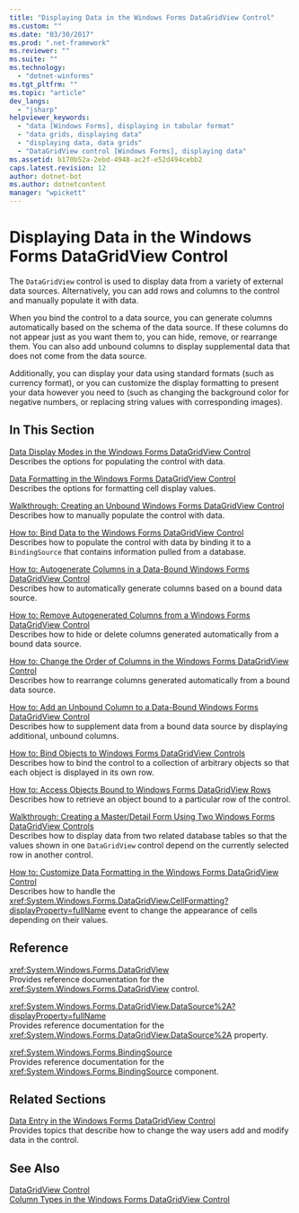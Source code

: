 ```yaml
---
title: "Displaying Data in the Windows Forms DataGridView Control"
ms.custom: ""
ms.date: "03/30/2017"
ms.prod: ".net-framework"
ms.reviewer: ""
ms.suite: ""
ms.technology: 
  - "dotnet-winforms"
ms.tgt_pltfrm: ""
ms.topic: "article"
dev_langs: 
  - "jsharp"
helpviewer_keywords: 
  - "data [Windows Forms], displaying in tabular format"
  - "data grids, displaying data"
  - "displaying data, data grids"
  - "DataGridView control [Windows Forms], displaying data"
ms.assetid: b170b52a-2ebd-4948-ac2f-e52d494cebb2
caps.latest.revision: 12
author: dotnet-bot
ms.author: dotnetcontent
manager: "wpickett"
---
```

# Displaying Data in the Windows Forms DataGridView Control
The `DataGridView` control is used to display data from a variety of external data sources. Alternatively, you can add rows and columns to the control and manually populate it with data.  
  
 When you bind the control to a data source, you can generate columns automatically based on the schema of the data source. If these columns do not appear just as you want them to, you can hide, remove, or rearrange them. You can also add unbound columns to display supplemental data that does not come from the data source.  
  
 Additionally, you can display your data using standard formats (such as currency format), or you can customize the display formatting to present your data however you need to (such as changing the background color for negative numbers, or replacing string values with corresponding images).  
  
## In This Section  
 [Data Display Modes in the Windows Forms DataGridView Control](../../../../docs/framework/winforms/controls/data-display-modes-in-the-windows-forms-datagridview-control.md)  
 Describes the options for populating the control with data.  
  
 [Data Formatting in the Windows Forms DataGridView Control](../../../../docs/framework/winforms/controls/data-formatting-in-the-windows-forms-datagridview-control.md)  
 Describes the options for formatting cell display values.  
  
 [Walkthrough: Creating an Unbound Windows Forms DataGridView Control](../../../../docs/framework/winforms/controls/walkthrough-creating-an-unbound-windows-forms-datagridview-control.md)  
 Describes how to manually populate the control with data.  
  
 [How to: Bind Data to the Windows Forms DataGridView Control](../../../../docs/framework/winforms/controls/how-to-bind-data-to-the-windows-forms-datagridview-control.md)  
 Describes how to populate the control with data by binding it to a `BindingSource` that contains information pulled from a database.  
  
 [How to: Autogenerate Columns in a Data-Bound Windows Forms DataGridView Control](../../../../docs/framework/winforms/controls/autogenerate-columns-in-a-data-bound-wf-datagridview-control.md)  
 Describes how to automatically generate columns based on a bound data source.  
  
 [How to: Remove Autogenerated Columns from a Windows Forms DataGridView Control](../../../../docs/framework/winforms/controls/remove-autogenerated-columns-from-a-wf-datagridview-control.md)  
 Describes how to hide or delete columns generated automatically from a bound data source.  
  
 [How to: Change the Order of Columns in the Windows Forms DataGridView Control](../../../../docs/framework/winforms/controls/how-to-change-the-order-of-columns-in-the-windows-forms-datagridview-control.md)  
 Describes how to rearrange columns generated automatically from a bound data source.  
  
 [How to: Add an Unbound Column to a Data-Bound Windows Forms DataGridView Control](../../../../docs/framework/winforms/controls/unbound-column-to-a-data-bound-datagridview.md)  
 Describes how to supplement data from a bound data source by displaying additional, unbound columns.  
  
 [How to: Bind Objects to Windows Forms DataGridView Controls](../../../../docs/framework/winforms/controls/how-to-bind-objects-to-windows-forms-datagridview-controls.md)  
 Describes how to bind the control to a collection of arbitrary objects so that each object is displayed in its own row.  
  
 [How to: Access Objects Bound to Windows Forms DataGridView Rows](../../../../docs/framework/winforms/controls/how-to-access-objects-bound-to-windows-forms-datagridview-rows.md)  
 Describes how to retrieve an object bound to a particular row of the control.  
  
 [Walkthrough: Creating a Master/Detail Form Using Two Windows Forms DataGridView Controls](../../../../docs/framework/winforms/controls/creating-a-master-detail-form-using-two-datagridviews.md)  
 Describes how to display data from two related database tables so that the values shown in one `DataGridView` control depend on the currently selected row in another control.  
  
 [How to: Customize Data Formatting in the Windows Forms DataGridView Control](../../../../docs/framework/winforms/controls/how-to-customize-data-formatting-in-the-windows-forms-datagridview-control.md)  
 Describes how to handle the <xref:System.Windows.Forms.DataGridView.CellFormatting?displayProperty=fullName> event to change the appearance of cells depending on their values.  
  
## Reference  
 <xref:System.Windows.Forms.DataGridView>  
 Provides reference documentation for the <xref:System.Windows.Forms.DataGridView> control.  
  
 <xref:System.Windows.Forms.DataGridView.DataSource%2A?displayProperty=fullName>  
 Provides reference documentation for the <xref:System.Windows.Forms.DataGridView.DataSource%2A> property.  
  
 <xref:System.Windows.Forms.BindingSource>  
 Provides reference documentation for the <xref:System.Windows.Forms.BindingSource> component.  
  
## Related Sections  
 [Data Entry in the Windows Forms DataGridView Control](../../../../docs/framework/winforms/controls/data-entry-in-the-windows-forms-datagridview-control.md)  
 Provides topics that describe how to change the way users add and modify data in the control.  
  
## See Also  
 [DataGridView Control](../../../../docs/framework/winforms/controls/datagridview-control-windows-forms.md)   
 [Column Types in the Windows Forms DataGridView Control](../../../../docs/framework/winforms/controls/column-types-in-the-windows-forms-datagridview-control.md)

